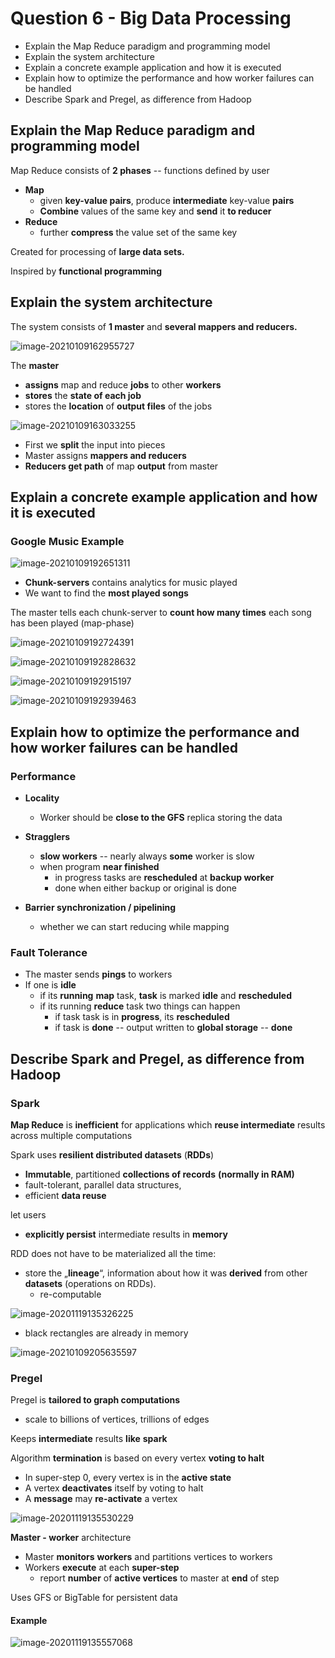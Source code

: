 # Question 6 - Big Data Processing

* Explain the Map Reduce paradigm and programming model
* Explain the system architecture
* Explain a concrete example application and how it is executed
* Explain how to optimize the performance and how worker failures can be handled
* Describe Spark and Pregel, as difference from Hadoop



## Explain the Map Reduce paradigm and programming model

Map Reduce consists of **2 phases** -- functions defined by user

* **Map**
    * given **key-value pairs**, produce **intermediate** key-value **pairs**
    * **Combine** values of the same key and **send** it **to reducer**
* **Reduce**
    * further **compress** the value set of the same key

Created for processing of **large data sets.**

Inspired by **functional programming**



## Explain the system architecture

The system consists of **1 master** and **several mappers and reducers.**

![image-20210109162955727](../images/11-big-data-analytics/image-20210109162955727.png)

The **master**

* **assigns** map and reduce **jobs** to other **workers**
* **stores** the **state of each job**
* stores the **location** of **output files** of the jobs





![image-20210109163033255](../images/11-big-data-analytics/image-20210109163033255.png)

* First we **split** the input into pieces
* Master assigns **mappers and reducers**
* **Reducers get path** of map **output** from master 





## Explain a concrete example application and how it is executed

### Google Music Example

![image-20210109192651311](images/6-big-data-processing/image-20210109192651311.png)

* **Chunk-servers** contains analytics for music played
* We want to find the **most played songs**



The master tells each chunk-server to **count how many times** each song has been played (map-phase)

![image-20210109192724391](images/6-big-data-processing/image-20210109192724391.png)



![image-20210109192828632](images/6-big-data-processing/image-20210109192828632.png)



![image-20210109192915197](images/6-big-data-processing/image-20210109192915197.png)

![image-20210109192939463](images/6-big-data-processing/image-20210109192939463.png)



## Explain how to optimize the performance and how worker failures can be handled

### Performance

* **Locality**
    * Worker should be **close to the GFS** replica storing the data

* **Stragglers**
    * **slow workers** -- nearly always **some** worker is slow
    * when program **near finished**
        * in progress tasks are **rescheduled** at **backup worker**
        * done when either backup or original is done
* **Barrier synchronization / pipelining**
    * whether we can start reducing while mapping



### Fault Tolerance

* The master sends **pings** to workers
* If one is **idle**
    * if its **running** **map** task, **task** is marked **idle** and **rescheduled**
    * if its running **reduce** task two things can happen
        * if task task is in **progress**, its **rescheduled**
        * if task is **done** -- output written to **global storage** -- **done**





## Describe Spark and Pregel, as difference from Hadoop

### Spark

**Map Reduce** is **inefficient** for applications which **reuse intermediate** results across multiple computations

Spark uses **resilient distributed datasets** (**RDDs**)

* **Immutable**, partitioned **collections of records** **(normally in RAM)**
* fault-tolerant, parallel data structures,
* efficient **data reuse**

let users

* **explicitly persist** intermediate results in **memory**



RDD does not have to be materialized all the time: 

* store the „**lineage**“, information about how it was **derived** from other **datasets** (operations on RDDs).
    * re-computable

![image-20201119135326225](../images/11-big-data-analytics/image-20201119135326225.png)

* black rectangles are already in memory

![image-20210109205635597](images/6-big-data-processing/image-20210109205635597.png)



### Pregel

Pregel is  **tailored to graph computations**

* scale to billions of vertices, trillions of edges

Keeps **intermediate** results **like** **spark**



Algorithm **termination** is based on every vertex **voting to halt**

* In super-step 0, every vertex is in the **active state**
* A vertex **deactivates** itself by voting to halt
* A **message** may **re-activate** a vertex

![image-20201119135530229](../images/11-big-data-analytics/image-20201119135530229.png)



**Master - worker** architecture

* Master **monitors** **workers** and partitions vertices to workers
* Workers **execute** at each **super-step**
    * report **number** of **active vertices** to master at **end** of step

Uses GFS or BigTable for persistent data



#### Example

![image-20201119135557068](../images/11-big-data-analytics/image-20201119135557068.png)
